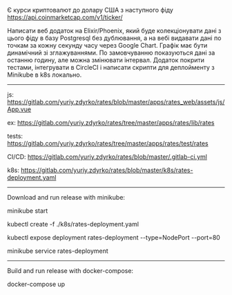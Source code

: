 Є курси криптовалют до долару CША з наступного фіду https://api.coinmarketcap.com/v1/ticker/


Написати веб додаток на Elixir/Phoenix, який буде колекціонувати дані з цього фіду в базу Postgresql без дублювання, а на вебі видавати дані по точкам за кожну секунду часу через Google Chart. Графік має бути динамічний зі зглажуваннями. По замовчуванню показуються дані за останню годину, але можна змінювати інтервал. Додаток покрити тестами, інтегрувати в CircleCI і написати скрипти для деплойменту з Minikube в k8s локально.

---
js: https://gitlab.com/yuriy.zdyrko/rates/blob/master/apps/rates_web/assets/js/App.vue

ex: https://gitlab.com/yuriy.zdyrko/rates/tree/master/apps/rates/lib/rates

tests: https://gitlab.com/yuriy.zdyrko/rates/tree/master/apps/rates/test/rates

CI/CD: https://gitlab.com/yuriy.zdyrko/rates/blob/master/.gitlab-ci.yml

k8s: https://gitlab.com/yuriy.zdyrko/rates/blob/master/k8s/rates-deployment.yaml

---
Download and run release with minikube:

minikube start

kubectl create -f ./k8s/rates-deployment.yaml

kubectl expose deployment rates-deployment --type=NodePort --port=80

minikube service rates-deployment

---
Build and run release with docker-compose:

docker-compose up
